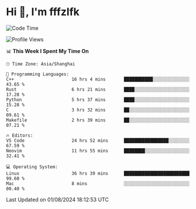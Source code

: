 # Hi 👋, I'm fffzlfk

<!--START_SECTION:waka-->
![Code Time](http://img.shields.io/badge/Code%20Time-847%20hrs%2022%20mins-blue)

![Profile Views](http://img.shields.io/badge/Profile%20Views-0-blue)

📊 **This Week I Spent My Time On** 

```text
🕑︎ Time Zone: Asia/Shanghai

💬 Programming Languages: 
C++                      16 hrs 4 mins       ███████████░░░░░░░░░░░░░░   43.65 % 
Rust                     6 hrs 21 mins       ████░░░░░░░░░░░░░░░░░░░░░   17.28 % 
Python                   5 hrs 37 mins       ████░░░░░░░░░░░░░░░░░░░░░   15.28 % 
C                        3 hrs 32 mins       ██░░░░░░░░░░░░░░░░░░░░░░░   09.61 % 
Makefile                 2 hrs 39 mins       ██░░░░░░░░░░░░░░░░░░░░░░░   07.21 % 

🔥 Editors: 
VS Code                  24 hrs 52 mins      █████████████████░░░░░░░░   67.59 % 
Neovim                   11 hrs 55 mins      ████████░░░░░░░░░░░░░░░░░   32.41 % 

💻 Operating System: 
Linux                    36 hrs 39 mins      █████████████████████████   99.60 % 
Mac                      8 mins              ░░░░░░░░░░░░░░░░░░░░░░░░░   00.40 % 
```


 Last Updated on 01/08/2024 18:12:53 UTC
<!--END_SECTION:waka-->
